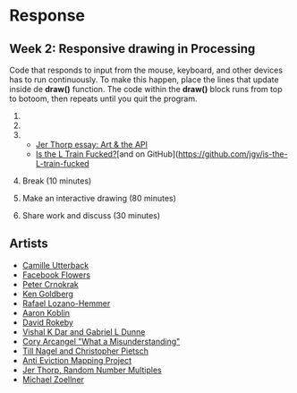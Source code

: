 # Response

## Week 2: Responsive drawing in Processing 

Code that responds to input from the mouse, keyboard, and other devices has to run continuously. To make this happen, place the lines that update inside de **draw()** function. The code within the **draw()** block runs from top to botoom, then repeats until you quit the program. 

1. 

2. 

3. 
    * [Jer Thorp essay: Art & the API](http://blog.blprnt.com/blog/blprnt/art-and-the-api)
    * [Is the L Train Fucked?](http://www.istheltrainfucked.com/)[and on GitHub](https://github.com/jgv/is-the-L-train-fucked

4. Break (10 minutes)

5. Make an interactive drawing (80 minutes)

6. Share work and discuss (30 minutes)


## Artists
* [Camille Utterback](http://camilleutterback.com/)
* [Facebook Flowers](http://stamen.com/work/facebook-flowers/)
* [Peter Crnokrak](http://www.petercrnokrak.com)
* [Ken Goldberg](https://boomcalifornia.com/2015/08/18/bloom/)
* [Rafael Lozano-Hemmer](http://www.lozano-hemmer.com)
* [Aaron Koblin](http://www.aaronkoblin.com/work/thesheepmarket/)
* [David Rokeby](http://www.davidrokeby.com/nchant.html)
* [Vishal K Dar and Gabriel L Dunne](https://vimeo.com/38492062)
* [Cory Arcangel "What a Misunderstanding"](http://www.what-a-misunderstanding.com/)
* [Till Nagel and Christopher Pietsch](https://uclab.fh-potsdam.de/cf/)
* [Anti Eviction Mapping Project](http://www.antievictionmap.com/)
* [Jer Thorp, Random Number Multiples](http://blog.blprnt.com/blog/blprnt/random-number-multiples)
* [Michael Zoellner](http://i.document.m05.de/2013/05/23/joy-divisions-unknown-pleasures-printed-in-3d/)

